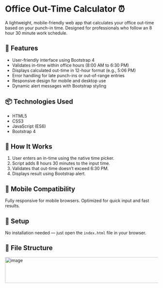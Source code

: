 # Office Out-Time Calculator ⏰

A lightweight, mobile-friendly web app that calculates your office out-time based on your punch-in time. Designed for professionals who follow an 8 hour 30 minute work schedule.

## 🚀 Features

- User-friendly interface using Bootstrap 4
- Validates in-time within office hours (8:00 AM to 6:30 PM)
- Displays calculated out-time in 12-hour format (e.g., 5:06 PM)
- Error handling for late punch-ins or out-of-range entries
- Responsive design for mobile and desktop use
- Dynamic alert messages with Bootstrap styling

## 📦 Technologies Used

- HTML5
- CSS3
- JavaScript (ES6)
- Bootstrap 4

## 🧮 How It Works

1. User enters an in-time using the native time picker.
2. Script adds 8 hours 30 minutes to the input time.
3. Validates that out-time doesn’t exceed 6:30 PM.
4. Displays result using Bootstrap alert.

## 📱 Mobile Compatibility

Fully responsive for mobile browsers. Optimized for quick input and fast results.

## 🔧 Setup

No installation needed — just open the `index.html` file in your browser.

## 📁 File Structure
<img width="715" height="85" alt="image" src="https://github.com/user-attachments/assets/b4414746-5ccf-4d3c-8d62-3df324485ef0" />

